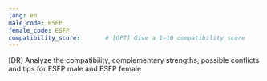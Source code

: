 ```yaml
---
lang: en
male_code: ESFP
female_code: ESFP
compatibility_score:       # [GPT] Give a 1–10 compatibility score
---
```


[DR] Analyze the compatibility, complementary strengths, possible conflicts and tips for ESFP male and ESFP female

